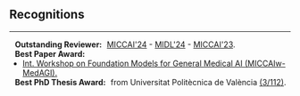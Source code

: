 ## Recognitions
---

<h4 style="margin:0 10px 0; display: inline-block;">Outstanding Reviewer:</h4> 
<div style="margin:0 -5px 0; display: inline-block;">
<a href="https://conferences.miccai.org/2024/en/MICCAI-2024-OUTSTANDING-REVIEWER-AWARDS.html"><autocolor>MICCAI'24</autocolor></a> -
<a href="https://2024.midl.io/awards"><autocolor>MIDL'24</autocolor></a> -
<a href="https://conferences.miccai.org/2023/en/MICCAI-2023-OUTSTANDING-REVIEWERS-AWARDS.html"><autocolor>MICCAI'23</autocolor></a>.
</div> 

<div style="line-height:1%;">
    <br>
</div>

<h4 style="margin:0 10px 0;">Best Paper Award:</h4>

<ul style="margin:0 0 0px;">
  <li>
  <a href="https://medagi2023.github.io/#/"><autocolor>Int. Workshop on Foundation Models for General Medical AI (MICCAIw-MedAGI).</autocolor></a>
  </li>
</ul>

<h4 style="margin:0 10px 0; display: inline-block;"> Best PhD Thesis Award: </h4> 
<div style="margin:0 -5px 0; display: inline-block;"> 
from Universitat Politècnica de València <a href="https://www.upv.es/entidades/edoctorado/download/32421"><autocolor>(3/112)</autocolor></a>. </div> 
